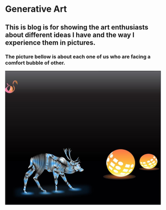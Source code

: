 # Generative Art

## This is blog is for showing the art enthusiasts about different ideas I have and the way I experience them in pictures.


### The picture bellow is about each one of us who are facing a comfort bubble of other. 

![](img/fearofbubble.png)

